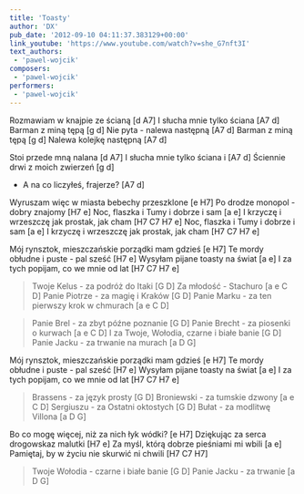 ```yaml
---
title: 'Toasty'
author: 'DX'
pub_date: '2012-09-10 04:11:37.383129+00:00'
link_youtube: 'https://www.youtube.com/watch?v=she_G7nft3I'
text_authors:
 - 'pawel-wojcik'
composers:
 - 'pawel-wojcik'
performers:
 - 'pawel-wojcik'
---
```


Rozmawiam w knajpie ze ścianą [d A7]
I słucha mnie tylko ściana [A7 d]
Barman z miną tępą [g d]
Nie pyta - nalewa następną [A7 d]
Barman z miną tępą [g d]
Nalewa kolejkę następną [A7 d]

Stoi przede mną nalana [d A7]
I słucha mnie tylko ściana i [A7 d]
Ściennie drwi z moich zwierzeń [g d]
- A na co liczyłeś, frajerze? [A7 d]

Wyruszam więc w miasta bebechy przeszklone [e H7]
Po drodze monopol - dobry znajomy [H7 e]
Noc, flaszka i Tumy i dobrze i sam [a e]
I krzyczę i wrzeszczę jak prostak, jak cham [H7 C7 H7 e]
Noc, flaszka i Tumy i dobrze i sam [a e]
I krzyczę i wrzeszczę jak prostak, jak cham [H7 C7 H7 e]

Mój rynsztok, mieszczańskie porządki mam gdzieś [e H7]
Te mordy obłudne i puste - pal sześć [H7 e]
Wysyłam pijane toasty na świat [a e]
I za tych popijam, co we mnie od lat [H7 C7 H7 e]

>Twoje Kelus - za podróż do Itaki [G D] 
>Za młodość - Stachuro [a e C D]
>Panie Piotrze - za magię i Kraków [G D] 
>Panie Marku - za ten pierwszy krok w chmurach [a e C D]

>Panie Brel - za zbyt późne poznanie [G D] 
>Panie Brecht - za piosenki o kurwach [a e C D]
>I za Twoje, Wołodia, czarne i białe banie [G D] 
>Panie Jacku - za trwanie na murach [a D G]

Mój rynsztok, mieszczańskie porządki mam gdzieś [e H7]
Te mordy obłudne i puste - pal sześć [H7 e]
Wysyłam pijane toasty na świat [a e]
I za tych popijam, co we mnie od lat [H7 C7 H7 e]

>Brassens - za język prosty [G D] 
>Broniewski - za tumskie dzwony  [a e C D]
>Sergiuszu - za Ostatni oktostych  [G D] 
>Bułat - za modlitwę Villona [a D G]

Bo co mogę więcej, niż za nich łyk wódki? [e H7]
Dziękując za serca drogowskaz malutki [H7 e]
Za myśl, którą dobrze pieśniami mi wbili  [a e]
Pamiętaj, by w życiu nie skurwić ni chwili [H7 C7 H7]

>Twoje Wołodia - czarne i białe banie [G D] 
>Panie Jacku - za trwanie [a D G]